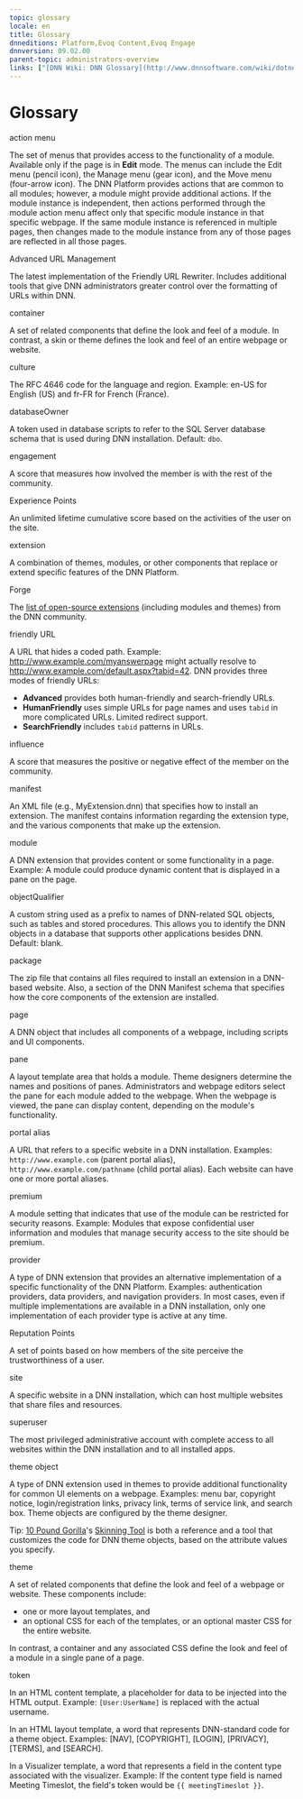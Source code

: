 ```yaml
---
topic: glossary
locale: en
title: Glossary
dnneditions: Platform,Evoq Content,Evoq Engage
dnnversion: 09.02.00
parent-topic: administrators-overview
links: ["[DNN Wiki: DNN Glossary](http://www.dnnsoftware.com/wiki/dotnetnuke-glossary)","[DNN Wiki: Globalization Glossary](http://www.dnnsoftware.com/wiki/international-glossary)"]
---
```


# Glossary

action menu

The set of menus that provides access to the functionality of a module. Available only if the page is in **Edit** mode. The menus can include the Edit menu (pencil icon), the Manage menu (gear icon), and the Move menu (four-arrow icon). The DNN Platform provides actions that are common to all modules; however, a module might provide additional actions. If the module instance is independent, then actions performed through the module action menu affect only that specific module instance in that specific webpage. If the same module instance is referenced in multiple pages, then changes made to the module instance from any of those pages are reflected in all those pages.

Advanced URL Management

The latest implementation of the Friendly URL Rewriter. Includes additional tools that give DNN administrators greater control over the formatting of URLs within DNN.

container

A set of related components that define the look and feel of a module. In contrast, a skin or theme defines the look and feel of an entire webpage or website.

culture

The RFC 4646 code for the language and region. Example: en-US for English (US) and fr-FR for French (France).

databaseOwner

A token used in database scripts to refer to the SQL Server database schema that is used during DNN installation. Default: `dbo`.

engagement

A score that measures how involved the member is with the rest of the community.

Experience Points

An unlimited lifetime cumulative score based on the activities of the user on the site.

extension

A combination of themes, modules, or other components that replace or extend specific features of the DNN Platform.

Forge

The [list of open-source extensions](http://www.dnnsoftware.com/forge) (including modules and themes) from the DNN community.

friendly URL

A URL that hides a coded path. Example: http://www.example.com/myanswerpage might actually resolve to http://www.example.com/default.aspx?tabid=42. DNN provides three modes of friendly URLs:

*   **Advanced** provides both human-friendly and search-friendly URLs.
*   **HumanFriendly** uses simple URLs for page names and uses `tabid` in more complicated URLs. Limited redirect support.
*   **SearchFriendly** includes `tabid` patterns in URLs.

influence

A score that measures the positive or negative effect of the member on the community.

manifest

An XML file (e.g., MyExtension.dnn) that specifies how to install an extension. The manifest contains information regarding the extension type, and the various components that make up the extension.

module

A DNN extension that provides content or some functionality in a page. Example: A module could produce dynamic content that is displayed in a pane on the page.

objectQualifier

A custom string used as a prefix to names of DNN-related SQL objects, such as tables and stored procedures. This allows you to identify the DNN objects in a database that supports other applications besides DNN. Default: blank.

package

The zip file that contains all files required to install an extension in a DNN-based website. Also, a section of the DNN Manifest schema that specifies how the core components of the extension are installed.

page

A DNN object that includes all components of a webpage, including scripts and UI components.

pane

A layout template area that holds a module. Theme designers determine the names and positions of panes. Administrators and webpage editors select the pane for each module added to the webpage. When the webpage is viewed, the pane can display content, depending on the module's functionality.

portal alias

A URL that refers to a specific website in a DNN installation. Examples: `http://www.example.com` (parent portal alias), `http://www.example.com/pathname` (child portal alias). Each website can have one or more portal aliases.

premium

A module setting that indicates that use of the module can be restricted for security reasons. Example: Modules that expose confidential user information and modules that manage security access to the site should be premium.

provider

A type of DNN extension that provides an alternative implementation of a specific functionality of the DNN Platform. Examples: authentication providers, data providers, and navigation providers. In most cases, even if multiple implementations are available in a DNN installation, only one implementation of each provider type is active at any time.

Reputation Points

A set of points based on how members of the site perceive the trustworthiness of a user.

site

A specific website in a DNN installation, which can host multiple websites that share files and resources.

superuser

The most privileged administrative account with complete access to all websites within the DNN installation and to all installed apps.

theme object

A type of DNN extension used in themes to provide additional functionality for common UI elements on a webpage. Examples: menu bar, copyright notice, login/registration links, privacy link, terms of service link, and search box. Theme objects are configured by the theme designer.

Tip: [10 Pound Gorilla](http://www.10poundgorilla.com/)'s [Skinning Tool](http://www.10poundgorilla.com/DNN/Skinning-Tool) is both a reference and a tool that customizes the code for DNN theme objects, based on the attribute values you specify.

theme

A set of related components that define the look and feel of a webpage or website. These components include:

*   one or more layout templates, and
*   an optional CSS for each of the templates, or an optional master CSS for the entire website.

In contrast, a container and any associated CSS define the look and feel of a module in a single pane of a page.

token

In an HTML content template, a placeholder for data to be injected into the HTML output. Example: `[User:UserName]` is replaced with the actual username.

In an HTML layout template, a word that represents DNN-standard code for a theme object. Examples: \[NAV\], \[COPYRIGHT\], \[LOGIN\], \[PRIVACY\], \[TERMS\], and \[SEARCH\].

In a Visualizer template, a word that represents a field in the content type associated with the visualizer. Example: If the content type field is named Meeting Timeslot, the field's token would be `{{ meetingTimeslot }}`.